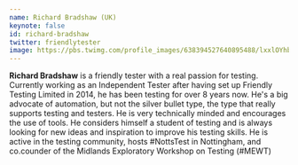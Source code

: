 ```yaml
---
name: Richard Bradshaw (UK)
keynote: false
id: richard-bradshaw
twitter: friendlytester
image: https://pbs.twimg.com/profile_images/638394527640895488/lxxlOYhb.jpg
---
```

**Richard Bradshaw** is a friendly tester with a real passion for testing. Currently working as an Independent Tester after having set up Friendly Testing Limited in 2014, he has been testing for over 8 years now. He's a big advocate of automation, but not the silver bullet type, the type that really supports testing and testers. He is very technically minded and encourages the use of tools. He considers himself a student of testing and is always looking for new ideas and inspiration to improve his testing skills. He is active in the testing community, hosts #NottsTest in Nottingham, and co.counder of the Midlands Exploratory Workshop on Testing (#MEWT)
